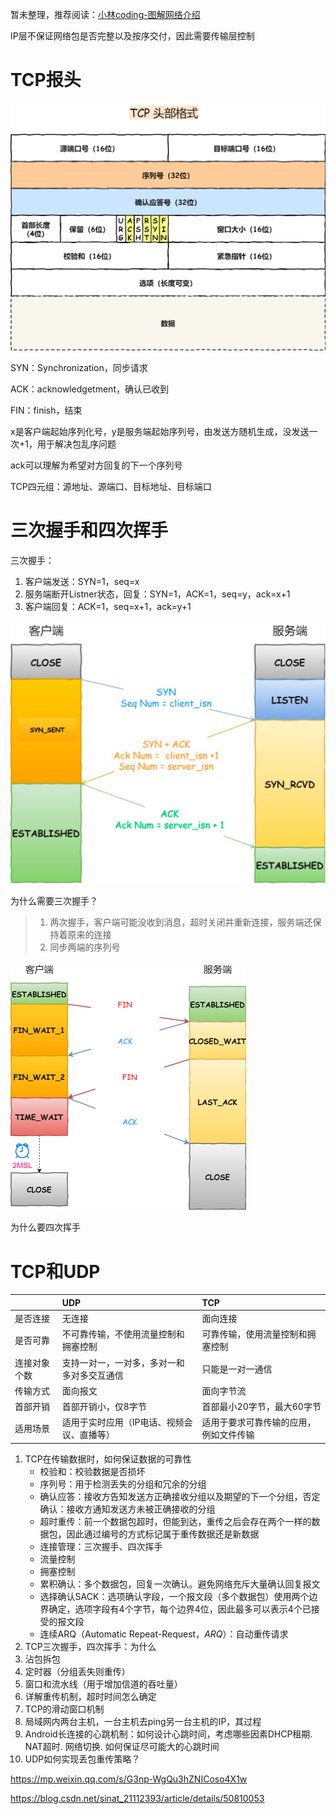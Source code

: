 暂未整理，推荐阅读：[小林coding-图解网络介绍](https://xiaolincoding.com/network/)

IP层不保证网络包是否完整以及按序交付，因此需要传输层控制

# TCP报头

<img src="TCP/TCP报头.png" style="zoom:50%;" />

SYN：Synchronization，同步请求

ACK：acknowledgetment，确认已收到

FIN：finish，结束

x是客户端起始序列化号，y是服务端起始序列号，由发送方随机生成，没发送一次+1，用于解决包乱序问题

ack可以理解为希望对方回复的下一个序列号

TCP四元组：源地址、源端口、目标地址、目标端口



# 三次握手和四次挥手

三次握手：

1. 客户端发送：SYN=1，seq=x
2. 服务端断开Listner状态，回复：SYN=1，ACK=1，seq=y，ack=x+1
3. 客户端回复：ACK=1，seq=x+1，ack=y+1

<img src="TCP/tcp三次握手.png" style="zoom: 50%;" />

为什么需要三次握手？

> 1. 两次握手，客户端可能没收到消息，超时关闭并重新连接，服务端还保持着原来的连接
> 2. 同步两端的序列号

<img src="TCP/四次挥手.png" style="zoom: 50%;" />

为什么要四次挥手

# TCP和UDP

|              | UDP                                        | TCP                                    |
| :----------- | :----------------------------------------- | :------------------------------------- |
| 是否连接     | 无连接                                     | 面向连接                               |
| 是否可靠     | 不可靠传输，不使用流量控制和拥塞控制       | 可靠传输，使用流量控制和拥塞控制       |
| 连接对象个数 | 支持一对一，一对多，多对一和多对多交互通信 | 只能是一对一通信                       |
| 传输方式     | 面向报文                                   | 面向字节流                             |
| 首部开销     | 首部开销小，仅8字节                        | 首部最小20字节，最大60字节             |
| 适用场景     | 适用于实时应用（IP电话、视频会议、直播等） | 适用于要求可靠传输的应用，例如文件传输 |

1. TCP在传输数据时，如何保证数据的可靠性
   * 校验和：校验数据是否损坏
   * 序列号：用于检测丢失的分组和冗余的分组
   * 确认应答：接收方告知发送方正确接收分组以及期望的下一个分组，否定确认：接收方通知发送方未被正确接收的分组
   * 超时重传：前一个数据包超时，但能到达，重传之后会存在两个一样的数据包，因此通过编号的方式标记属于重传数据还是新数据
   * 连接管理：三次握手、四次挥手
   * 流量控制
   * 拥塞控制
   * 累积确认：多个数据包，回复一次确认。避免网络充斥大量确认回复报文
   * 选择确认SACK：选项确认字段，一个报文段（多个数据包）使用两个边界确定，选项字段有4个字节，每个边界4位，因此最多可以表示4个已接受的报文段
   * 连续ARQ（Automatic Repeat-Request，*ARQ*）：自动重传请求
2. TCP三次握手，四次挥手：为什么
3. 沾包拆包
 4. 定时器（分组丢失则重传）
 5. 窗口和流水线（用于增加信道的吞吐量）
6. 详解重传机制，超时时间怎么确定
7. TCP的滑动窗口机制
8. 局域网内两台主机，一台主机去ping另一台主机的IP，其过程
9. Android长连接的心跳机制：如何设计心跳时间，考虑哪些因素DHCP租期. NAT超时. 网络切换. 如何保证尽可能大的心跳时间 
10. UDP如何实现丢包重传策略？



https://mp.weixin.qq.com/s/G3np-WgQu3hZNICoso4X1w

https://blog.csdn.net/sinat_21112393/article/details/50810053

